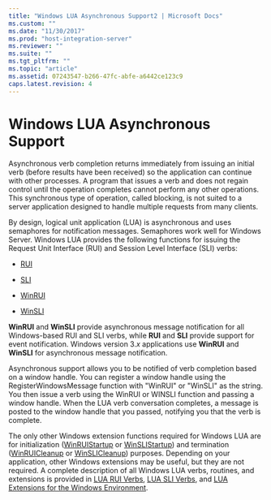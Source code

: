 ```yaml
---
title: "Windows LUA Asynchronous Support2 | Microsoft Docs"
ms.custom: ""
ms.date: "11/30/2017"
ms.prod: "host-integration-server"
ms.reviewer: ""
ms.suite: ""
ms.tgt_pltfrm: ""
ms.topic: "article"
ms.assetid: 07243547-b266-47fc-abfe-a6442ce123c9
caps.latest.revision: 4
---
```

# Windows LUA Asynchronous Support
Asynchronous verb completion returns immediately from issuing an initial verb (before results have been received) so the application can continue with other processes. A program that issues a verb and does not regain control until the operation completes cannot perform any other operations. This synchronous type of operation, called blocking, is not suited to a server application designed to handle multiple requests from many clients.  
  
 By design, logical unit application (LUA) is asynchronous and uses semaphores for notification messages. Semaphores work well for Windows Server. Windows LUA provides the following functions for issuing the Request Unit Interface (RUI) and Session Level Interface (SLI) verbs:  
  
-   [RUI](../HIS2010/rui1.md)  
  
-   [SLI](../HIS2010/sli1.md)  
  
-   [WinRUI](../HIS2010/winrui2.md)  
  
-   [WinSLI](../HIS2010/winsli2.md)  
  
 **WinRUI** and **WinSLI** provide asynchronous message notification for all Windows-based RUI and SLI verbs, while **RUI** and **SLI** provide support for event notification. Windows version 3.*x* applications use **WinRUI** and **WinSLI** for asynchronous message notification.  
  
 Asynchronous support allows you to be notified of verb completion based on a window handle. You can register a window handle using the RegisterWindowsMessage function with "WinRUI" or "WinSLI" as the string. You then issue a verb using the WinRUI or WINSLI function and passing a window handle. When the LUA verb conversation completes, a message is posted to the window handle that you passed, notifying you that the verb is complete.  
  
 The only other Windows extension functions required for Windows LUA are for initialization ([WinRUIStartup](../HIS2010/winruistartup2.md) or [WinSLIStartup](../HIS2010/winslistartup1.md)) and termination ([WinRUICleanup](../HIS2010/winruicleanup2.md) or [WinSLICleanup](../HIS2010/winslicleanup1.md)) purposes. Depending on your application, other Windows extensions may be useful, but they are not required. A complete description of all Windows LUA verbs, routines, and extensions is provided in [LUA RUI Verbs](../HIS2010/lua-rui-verbs1.md), [LUA SLI Verbs](../HIS2010/lua-sli-verbs1.md), and [LUA Extensions for the Windows Environment](../HIS2010/lua-extensions-for-the-windows-environment1.md).